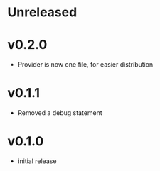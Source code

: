 # Unreleased

# v0.2.0
* Provider is now one file, for easier distribution

# v0.1.1
* Removed a debug statement

# v0.1.0
* initial release